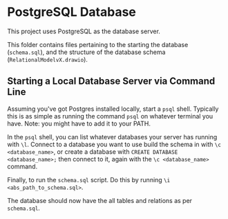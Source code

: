 # PostgreSQL Database

This project uses PostgreSQL as the database server.

This folder contains files pertaining to the starting the database (`schema.sql`), and the structure of the database schema (`RelationalModelvX.drawio`).

## Starting a Local Database Server via Command Line

Assuming you've got Postgres installed locally, start a `psql` shell. Typically this is as simple as running the command `psql` on whatever terminal you have. Note: you might have to add it to your PATH.

In the `psql` shell, you can list whatever databases your server has running with `\l`. Connect to a database you want to use build the schema in with `\c <database_name>`, or create a database with `CREATE DATABASE <database_name>;` then connect to it, again with the `\c <database_name>` command.

Finally, to run the `schema.sql` script. Do this by running `\i <abs_path_to_schema.sql>`.

The database should now have the all tables and relations as per `schema.sql`.
